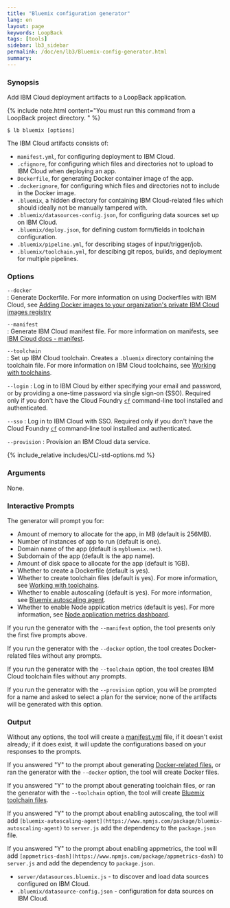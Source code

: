 ```yaml
---
title: "Bluemix configuration generator"
lang: en
layout: page
keywords: LoopBack
tags: [tools]
sidebar: lb3_sidebar
permalink: /doc/en/lb3/Bluemix-config-generator.html
summary:
---
```


### Synopsis

Add IBM Cloud deployment artifacts to a LoopBack application.

{% include note.html content="You must run this command from a LoopBack project directory.
" %}

```
$ lb bluemix [options]
```

The IBM Cloud artifacts consists of:

- `manifest.yml`, for configuring deployment to IBM Cloud.
- `.cfignore`, for configuring which files and directories not to upload to IBM Cloud when deploying an app.
- `Dockerfile`, for generating Docker container image of the app.
- `.dockerignore`, for configuring which files and directories not to include in the Docker image.
- `.bluemix`, a hidden directory for containing IBM Cloud-related files which should ideally not be manually tampered with.
- `.bluemix/datasources-config.json`, for configuring data sources set up on IBM Cloud.
- `.bluemix/deploy.json`, for defining custom form/fields in toolchain configuration.
- `.bluemix/pipeline.yml`, for describing stages of input/trigger/job.
- `.bluemix/toolchain.yml`, for descibing git repos, builds, and deployment for multiple pipelines.

### Options

`--docker`        
: Generate Dockerfile.  For more information on using Dockerfiles with IBM Cloud, see
[Adding Docker images to your organization's private IBM Cloud images registry](https://console.ng.bluemix.net/docs/containers/container_images_adding_ov.html)

`--manifest`      
: Generate IBM Cloud manifest file.  For more information on manifests, see [IBM Cloud docs - manifest](https://console.ng.bluemix.net/docs/manageapps/depapps.html#appmanifest).

`--toolchain`     
: Set up IBM Cloud toolchain. Creates a `.bluemix` directory containing the toolchain file.
For more information on IBM Cloud toolchains, see [Working with toolchains](https://console.ng.bluemix.net/docs/services/ContinuousDelivery/toolchains_working.html).

`--login`
: Log in to IBM Cloud by either specifying your email and password, or by providing a one-time password via single sign-on (SSO). Required only if you don't have the Cloud Foundry  [`cf`](https://docs.cloudfoundry.org/cf-cli/) command-line tool installed and authenticated.

`--sso`
: Log in to IBM Cloud with SSO. Required only if you don't have the Cloud Foundry  [`cf`](https://docs.cloudfoundry.org/cf-cli/) command-line tool installed and authenticated.

`--provision`
: Provision an IBM Cloud data service.

{% include_relative includes/CLI-std-options.md %}

### Arguments

None.

### Interactive Prompts

The generator will prompt you for:

- Amount of memory to allocate for the app, in MB (default is 256MB).
- Number of instances of app to run (default is one).
- Domain name of the app (default is `mybluemix.net`).
- Subdomain of the app (default is the app name).
- Amount of disk space to allocate for the app (default is 1GB).
- Whether to create a Dockerfile (default is yes).
- Whether to create toolchain files (default is yes). For more information, see [Working with toolchains](https://console.ng.bluemix.net/docs/services/ContinuousDelivery/toolchains_working.html).
- Whether to enable autoscaling (default is yes).  For more information, see [Bluemix autoscaling agent](https://www.npmjs.com/package/bluemix-autoscaling-agent).
- Whether to enable Node application metrics (default is yes). For more information, see [Node application metrics dashboard](https://www.npmjs.com/package/appmetrics-dash).

If you run the generator with the `--manifest` option, the tool presents only the first five prompts above.

If you run the generator with the `--docker` option, the tool creates Docker-related files without any prompts.

If you run the generator with the `--toolchain` option, the tool creates IBM Cloud toolchain files without any prompts.

If you run the generator with the `--provision` option, you will be prompted for a name and asked to select a plan for the service; none of the artifacts will be generated with this option.

### Output

Without any options, the tool will create a [manifest.yml](https://console.bluemix.net/docs/manageapps/depapps.html#appmanifest) file, if it doesn't exist already; if it does exist, it will update the configurations based on your responses to the prompts.

If you answered "Y" to the prompt about generating [Docker-related files](https://docs.docker.com/engine/reference/builder/), or ran the generator with the `--docker` option, the tool will create Docker files.

If you answered "Y" to the prompt about generating toolchain files, or ran the generator with the `--toolchain` option, the tool will create [Bluemix toolchain files](https://console.bluemix.net/docs/services/ContinuousDelivery/toolchains_working.html#toolchains_getting_started).

If you answered "Y" to the prompt about enabling autoscaling, the tool will add `[bluemix-autoscaling-agent](https://www.npmjs.com/package/bluemix-autoscaling-agent)` to `server.js`  add the dependency to the `package.json` file.

If you answered "Y" to the prompt about enabling appmetrics, the tool will add `[appmetrics-dash](https://www.npmjs.com/package/appmetrics-dash)` to `server.js` and add the dependency to `package.json`.

- `server/datasources.bluemix.js` - to discover and load data sources configured on IBM Cloud.
- `.bluemix/datasource-config.json` - configuration for data sources on IBM Cloud.
